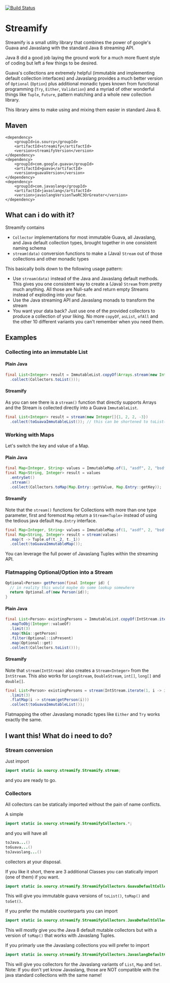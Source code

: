 [![Build Status](https://travis-ci.org/sourcy/streamify.svg?branch=master)](https://travis-ci.org/sourcy/streamify)

# Streamify

Streamify is a small utility library that combines the power of google's 
Guava and Javaslang with the standard Java 8 streaming API.

Java 8 did a good job laying the ground work for a much more fluent 
style of coding but left a few things to be desired.

Guava's collections are extremely helpful (immutable and implementing default collection interfaces)
and Javaslang provides a much better version of `Optional` (`Option`) plus
additional monadic types known from functional programming (`Try`, `Either`, `Validation`)
and a myriad of other wonderful things like `Tuple`, `Future`, pattern matching and a whole new collection library.

This library aims to make using and mixing them easier in standard Java 8.

## Maven

```
<dependency>
    <groupId>io.sourcy</groupId>
    <artifactId>streamify</artifactId>
    <version>streamifyVersion</version>
</dependency>
<dependency>
    <groupId>com.google.guava</groupId>
    <artifactId>guava</artifactId>
    <version>guavaVersion</version>
</dependency>
<dependency>
    <groupId>com.javaslang</groupId>
    <artifactId>javaslang</artifactId>
    <version>javaslangVersionTwoRC3OrGreater</version>
</dependency>
```

## What can i do with it?

Streamify contains

* `Collector` implementations for most immutable Guava, all Javaslang, and Java default collection types, brought together in one consistent naming schema
* `stream(data)` conversion functions to make a (Java) `Stream` out of those collections and other monadic types

This basically boils down to the following usage pattern:

* Use `stream(data)` instead of the Java and Javaslang default methods. This gives you one consistent way to create a (Java) `Stream` from pretty much anything. All those are Null-safe and return empty Streams instead of exploding into your face.
* Use the Java streaming API and Javaslang monads to transform the stream
* You want your data back? Just use one of the provided collectors to produce a collection of your liking. No more `copyOf`, `asList`, `ofAll` and the other 10 different variants you can't remember when you need them.


## Examples

### Collecting into an immutable List

#### Plain Java
```java
final List<Integer> result = ImmutableList.copyOf(Arrays.stream(new Integer[]{1, 2, 2, -3})
  .collect(Collectors.toList()));
```

#### Streamify

As you can see there is a `stream()` function that directly supports Arrays and the Stream is collected directly into a Guava `ImmutableList`.

```java
final List<Integer> result = stream(new Integer[]{1, 2, 2, -3})
  .collect(toGuavaImmutableList()); // this can be shortened to toList() by another static import, read further down for details
```

### Working with Maps

Let's switch the key and value of a Map.

#### Plain Java
```java
final Map<Integer, String> values = ImmutableMap.of(1, "asdf", 2, "bsdf", -3, "csdf");
final Map<String, Integer> result = values
  .entrySet()
  .stream()
  .collect(Collectors.toMap(Map.Entry::getValue, Map.Entry::getKey));
```

#### Streamify

Note that the `stream()` functions for Collections with more than one type parameter, first and foremost `Map` return a `Stream<Tuple>` instead of using the tedious java default `Map.Entry` interface.

```java
final Map<Integer, String> values = ImmutableMap.of(1, "asdf", 2, "bsdf", -3, "csdf");
final Map<String, Integer> result = stream(values)
  .map(t -> Tuple.of(t._2, t._1))
  .collect(toGuavaImmutableMap());
```
You can leverage the full power of Javaslang Tuples within the streaming API.

### Flatmapping Optional/Option into a Stream
```java
Optional<Person> getPerson(final Integer id) {
  // in reality this would maybe do some lookup somewhere
  return Optional.of(new Person(id));
}
```

#### Plain Java
```java
final List<Person> existingPersons = ImmutableList.copyOf(IntStream.iterate(1, i -> i + 1)
  .mapToObj(Integer::valueOf)
  .limit(3) 
  .map(this::getPerson)
  .filter(Optional::isPresent)
  .map(Optional::get)
  .collect(Collectors.toList()));
```

#### Streamify

Note that `stream(IntStream)` also creates a `Stream<Integer>` from the `IntStream`. This also works for `LongStream`, `DoubleStream`, `int[]`, `long[]` and `double[]`.

```java
final List<Person> existingPersons = stream(IntStream.iterate(1, i -> i + 1))
  .limit(3)
  .flatMap(i -> stream(getPerson(i)))
  .collect(toGuavaImmutableList());
```
Flatmapping the other Javaslang monadic types like `Either` and `Try` works exactly the same.

## I want this! What do i need to do?

### Stream conversion

Just import

```java
import static io.sourcy.streamify.Streamify.stream;
```

and you are ready to go.


### Collectors

All collectors can be statically imported without the pain of name conflicts.

A simple
```java
import static io.sourcy.streamify.StreamifyCollectors.*;
```
and you will have all
```java
toJava...()
toGuava...()
toJavaslang...()
```
collectors at your disposal.

If you like it short, there are 3 additional Classes you can statically import (one of them) if you want.
```java
import static io.sourcy.streamify.StreamifyCollectors.GuavaDefaultCollectors.*;
```
This will give you immutable guava versions of ```toList()```, ```toMap()``` and ```toSet()```.

If you prefer the mutable counterparts you can import
```java
import static io.sourcy.streamify.StreamifyCollectors.JavaDefaultCollectors.*;
```
This will mostly give you the Java 8 default mutable collectors but with a version of `toMap()` that works with Javaslang Tuples.

If you primarly use the Javaslang collections you will prefer to import
```java
import static io.sourcy.streamify.StreamifyCollectors.JavaslangDefaultCollectors.*;
```
This will give you collectors for the Javaslang variants of `List`, `Map` and `Set`.
Note: If you don't yet know Javaslang, those are NOT compatible with the java standard collections with the same name!
